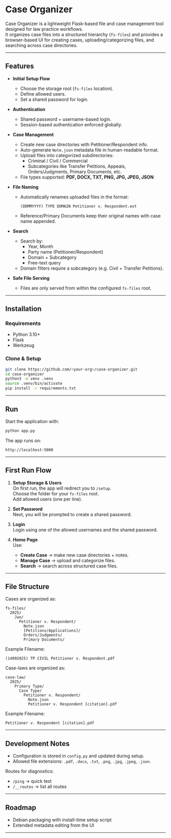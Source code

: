 # Case Organizer

Case Organizer is a lightweight Flask-based file and case management tool designed for law practice workflows.  
It organizes case files into a structured hierarchy (`fs-files`) and provides a browser-based UI for creating cases, uploading/categorizing files, and searching across case directories.

---

## Features

- **Initial Setup Flow**
  - Choose the storage root (`fs-files` location).
  - Define allowed users.
  - Set a shared password for login.

- **Authentication**
  - Shared password + username-based login.
  - Session-based authentication enforced globally.

- **Case Management**
  - Create new case directories with Petitioner/Respondent info.
  - Auto-generate `Note.json` metadata file in human-readable format.
  - Upload files into categorized subdirectories:
    - Criminal / Civil / Commercial
    - Subcategories like Transfer Petitions, Appeals, Orders/Judgments, Primary Documents, etc.
  - File types supported: **PDF, DOCX, TXT, PNG, JPG, JPEG, JSON**

- **File Naming**
  - Automatically renames uploaded files in the format:
    ```
    (DDMMYYYY) TYPE DOMAIN Petitioner v. Respondent.ext
    ```
  - Reference/Primary Documents keep their original names with case name appended.

- **Search**
  - Search by:
    - Year, Month
    - Party name (Petitioner/Respondent)
    - Domain + Subcategory
    - Free-text query
  - Domain filters require a subcategory (e.g. Civil + Transfer Petitions).

- **Safe File Serving**
  - Files are only served from within the configured `fs-files` root.

---

## Installation

### Requirements
- Python 3.10+
- Flask
- Werkzeug

### Clone & Setup
```bash
git clone https://github.com/<your-org>/case-organizer.git
cd case-organizer
python3 -m venv .venv
source .venv/bin/activate
pip install -r requirements.txt
```

---

## Run

Start the application with:

```bash
python app.py
```

The app runs on:

```none
http://localhost:5000
```

---

## First Run Flow

1. **Setup Storage & Users**  
   On first run, the app will redirect you to `/setup`.  
   Choose the folder for your `fs-files` root.  
   Add allowed users (one per line).

2. **Set Password**  
   Next, you will be prompted to create a shared password.

3. **Login**  
   Login using one of the allowed usernames and the shared password.

4. **Home Page**  
   Use:  
   - **Create Case** → make new case directories + notes.  
   - **Manage Case** → upload and categorize files.  
   - **Search** → search across structured case files.

---

## File Structure

Cases are organized as:

```none
fs-files/
  2025/
    Jan/
      Petitioner v. Respondent/
        Note.json
        [Petitions/Applications]/
        Orders/Judgments/
        Primary Documents/
```

Example Filename:

```none
(14092025) TP CIVIL Petitioner v. Respondent.pdf
```

Case-laws are organized as:

```none
case-law/
  2025/
    Primary Type/
      Case Type/
        Petitioner v. Respondent/
          Note.json
          Petitioner v. Respondent [citation].pdf
```

Example Filename:

```none
Petitioner v. Respondent [citation].pdf
```

---

## Development Notes

- Configuration is stored in `config.py` and updated during setup.  
- Allowed file extensions: `.pdf`, `.docx`, `.txt`, `.png`, `.jpg`, `.jpeg`, `.json`.

Routes for diagnostics:  
- `/ping` → quick test  
- `/__routes` → list all routes

---

## Roadmap

- Debian packaging with install-time setup script  
- Extended metadata editing from the UI  

---

